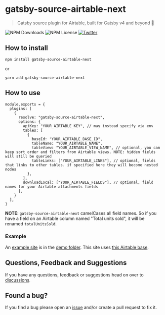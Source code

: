 # gatsby-source-airtable-next

> Gatsby source plugin for Airtable, built for Gatsby v4 and beyond 🚀

![NPM Downloads](https://img.shields.io/npm/dw/:gatsby-source-airtable-next)
![NPM License](https://img.shields.io/npm/l/:gatsby-source-airtable-next)
[![Twitter](https://img.shields.io/twitter/follow/:davidpaulsson.svg?style=social&label=@:davidpaulsson)](https://twitter.com/:davidpaulsson)

## How to install

`npm install gatsby-source-airtable-next`

or

`yarn add gatsby-source-airtable-next`

## How to use

```
module.exports = {
  plugins: [
    {
      resolve: "gatsby-source-airtable-next",
      options: {
        apiKey: "YOUR_AIRTABLE_KEY", // may instead specify via env
        tables: [
          {
            baseId: "YOUR_AIRTABLE_BASE_ID",
            tableName: "YOUR_AIRTABLE_NAME",
            tableView: "YOUR_AIRTABLE_VIEW_NAME", // optional, you can keep sort order and filters from Airtable views. NOTE: hidden fields will still be queried
            tableLinks: ["YOUR_AIRTABLE_LINKS"], // optional, fields that links to other tables. if specified here they will become nested nodes
          },
        ],
        downloadLocal: ["YOUR_AIRTABLE_FIELDS"], // optional, field names for your Airtable attachments fields
      },
    }
  ],
}
```

**NOTE**: `gatsby-source-airtable-next` camelCases all field names. So if you have a field on an Airtable column named "Total units sold", it will be renamed `totalUnitsSold`.

### Example

An [example site](https://gatsbysourceairtablenext.gatsbyjs.io/) is in the [demo folder](https://github.com/davidpaulsson/gatsby-source-airtable-next/tree/main/demo). This site uses [this Airtable base](https://airtable.com/shryTi3YWlgndB88I).

## Questions, Feedback and Suggestions

If you have any questions, feedback or suggestions head on over to [discussions](https://github.com/davidpaulsson/gatsby-source-airtable-next/discussions).

## Found a bug?

If you find a bug please open an [issue](https://github.com/davidpaulsson/gatsby-source-airtable-next/issues) and/or create a pull request to fix it.
